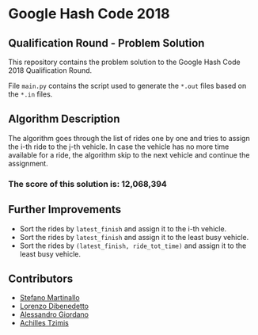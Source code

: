 # Google Hash Code 2018
## Qualification Round - Problem Solution

This repository contains the problem solution to the Google Hash Code 2018
Qualification Round.

File `main.py` contains the script used to generate the `*.out` files based on
the `*.in` files.

## Algorithm Description

The algorithm goes through the list of rides one by one and tries to assign the
i-th ride to the j-th vehicle. In case the vehicle has no more time available for
a ride, the algorithm skip to the next vehicle and continue the assignment.

### The score of this solution is: **12,068,394**

## Further Improvements

  * Sort the rides by `latest_finish` and assign it to the i-th vehicle.
  * Sort the rides by `latest_finish` and assign it to the least busy vehicle.
  * Sort the rides by `(latest_finish, ride_tot_time)`  and assign it to the
    least busy vehicle.

## Contributors

  * [Stefano Martinallo](https://github.com/nallo)
  * [Lorenzo Dibenedetto](https://www.facebook.com/cielodipintodiblu)
  * [Alessandro Giordano](https://www.facebook.com/deimos2346)
  * [Achilles Tzimis](https://www.facebook.com/achilles.tzimis)
